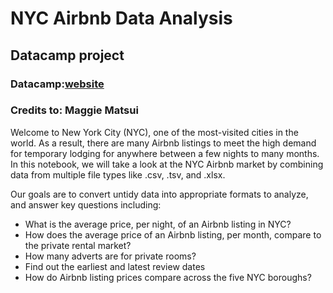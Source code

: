 # NYC Airbnb Data Analysis
## Datacamp project

### Datacamp:[website](https://www.datacamp.com/projects/1230)
### Credits to: Maggie Matsui

Welcome to New York City (NYC), one of the most-visited cities in the world. As a result, there are many Airbnb listings to meet the high demand for temporary lodging for anywhere between a few nights to many months. In this notebook, we will take a look at the NYC Airbnb market by combining data from multiple file types like .csv, .tsv, and .xlsx.

Our goals are to convert untidy data into appropriate formats to analyze, and answer key questions including:

- What is the average price, per night, of an Airbnb listing in NYC?
- How does the average price of an Airbnb listing, per month, compare to the private rental market?
- How many adverts are for private rooms?
- Find out the earliest and latest review dates
- How do Airbnb listing prices compare across the five NYC boroughs?
